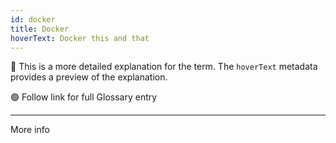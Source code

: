 ```yaml
---
id: docker
title: Docker
hoverText: Docker this and that
---
```


🔵 This is a more detailed explanation for the term. The `hoverText` metadata provides a preview of the explanation.

🟢 Follow link for full Glossary entry

---

More info
